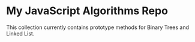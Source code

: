 <h1>My JavaScript Algorithms Repo</h1>
<p>This collection currently contains prototype methods for Binary Trees and Linked List.</p>
